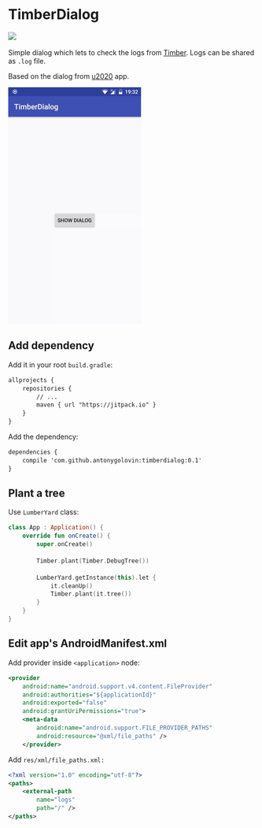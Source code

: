 # TimberDialog
[![](https://jitpack.io/v/antonygolovin/timberdialog.svg)](https://jitpack.io/#antonygolovin/timberdialog)

Simple dialog which lets to check the logs from [Timber](https://github.com/JakeWharton/timber). Logs can be shared as `.log` file.

Based on the dialog from [u2020](https://github.com/JakeWharton/u2020) app.

![Demo](art/demo.gif)

## Add dependency
Add it in your root `build.gradle`:
``` xml
allprojects {
    repositories {
        // ...
        maven { url "https://jitpack.io" }
    }
}
```

Add the dependency:
``` xml
dependencies {
    compile 'com.github.antonygolovin:timberdialog:0.1'
}
```

## Plant a tree
Use `LumberYard` class:
``` kotlin
class App : Application() {
    override fun onCreate() {
        super.onCreate()

        Timber.plant(Timber.DebugTree())

        LumberYard.getInstance(this).let {
            it.cleanUp()
            Timber.plant(it.tree())
        }
    }
}
```

## Edit app's AndroidManifest.xml
Add provider inside `<application>` node:
``` xml
<provider
    android:name="android.support.v4.content.FileProvider"
    android:authorities="${applicationId}"
    android:exported="false"
    android:grantUriPermissions="true">
    <meta-data
        android:name="android.support.FILE_PROVIDER_PATHS"
        android:resource="@xml/file_paths" />
    </provider>
```

Add `res/xml/file_paths.xml:`
``` xml
<?xml version="1.0" encoding="utf-8"?>
<paths>
    <external-path
        name="logs"
        path="/" />
</paths>
```